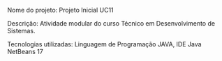 Nome do projeto: Projeto Inicial UC11

Descrição: Atividade modular do curso Técnico em Desenvolvimento de Sistemas.

Tecnologias utilizadas: Linguagem de Programação JAVA, IDE Java NetBeans 17
